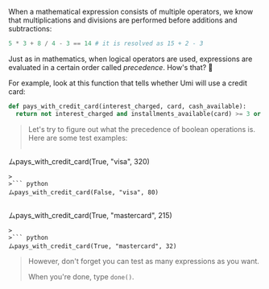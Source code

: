 When a mathematical expression consists of multiple operators, we know that multiplications and divisions are performed before additions and subtractions:

```python
5 * 3 + 8 / 4 - 3 == 14 # it is resolved as 15 + 2 - 3
```

Just as in mathematics, when logical operators are used, expressions are evaluated in a certain order called _precedence_. How's that? :thinking:

For example, look at this function that tells whether Umi will use a credit card:

```python
def pays_with_credit_card(interest_charged, card, cash_available):
  return not interest_charged and installments_available(card) >= 3 or cash_available < 100
```

> Let's try to figure out what the precedence of boolean operations is. Here are some test examples:
>
>``` python
ムpays_with_credit_card(True, "visa", 320)
```
>
>``` python
ムpays_with_credit_card(False, "visa", 80)
```
>
>``` python
ムpays_with_credit_card(True, "mastercard", 215)
```
>
>``` python
ムpays_with_credit_card(True, "mastercard", 32)
```
>
> However, don't forget you can test as many expressions as you want.
>
> When you're done, type `done()`.
